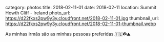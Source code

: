 category: photos 
title: 2018-02-11-01
date: 2018-02-11
location: Summit Howth Cliff - Ireland
photo_url: https://d22fkxs2pw9y3y.cloudfront.net/2018-02-11-01.jpg
thumbnail_url: https://d22fkxs2pw9y3y.cloudfront.net/2018-02-11-01-thumbnail.webp

As minhas irmãs são as minhas pessoas preferidas.🇮🇪☘️⛰               